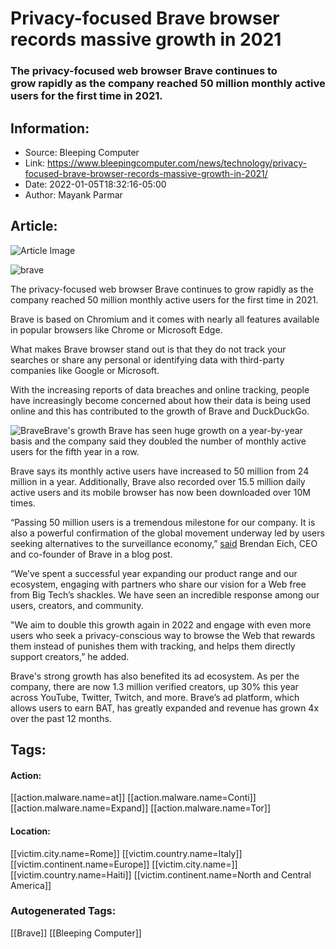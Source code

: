 # Privacy-focused Brave browser records massive growth in 2021
### The privacy-focused web browser Brave continues to grow rapidly as the company reached 50 million monthly active users for the first time in 2021.

## Information:
+ Source: Bleeping Computer
+ Link: https://www.bleepingcomputer.com/news/technology/privacy-focused-brave-browser-records-massive-growth-in-2021/
+ Date: 2022-01-05T18:32:16-05:00
+ Author: Mayank Parmar


## Article:
![Article Image](https://www.bleepstatic.com/content/hl-images/2020/11/02/brave-glowing.jpg)

![brave](https://www.bleepstatic.com/content/hl-images/2020/11/02/brave-glowing.jpg)


The privacy-focused web browser Brave continues to grow rapidly as the company reached 50 million monthly active users for the first time in 2021.


Brave is based on Chromium and it comes with nearly all features available in popular browsers like Chrome or Microsoft Edge.


What makes Brave browser stand out is that they do not track your searches or share any personal or identifying data with third-party companies like Google or Microsoft.


With the increasing reports of data breaches and online tracking, people have increasingly become concerned about how their data is being used online and this has contributed to the growth of Brave and DuckDuckGo.



![Brave](https://www.bleepstatic.com/images/news/u/1097497/Tech/Brave.png)Brave's growth
Brave has seen huge growth on a year-by-year basis and the company said they doubled the number of monthly active users for the fifth year in a row. 


Brave says its monthly active users have increased to 50 million from 24 million in a year. Additionally, Brave also recorded over 15.5 million daily active users and its mobile browser has now been downloaded over 10M times.


“Passing 50 million users is a tremendous milestone for our company. It is also a powerful confirmation of the global movement underway led by users seeking alternatives to the surveillance economy,” [said](https://brave.com/2021-recap/) Brendan Eich, CEO and co-founder of Brave in a blog post.


“We’ve spent a successful year expanding our product range and our ecosystem, engaging with partners who share our vision for a Web free from Big Tech’s shackles. We have seen an incredible response among our users, creators, and community.


"We aim to double this growth again in 2022 and engage with even more users who seek a privacy-conscious way to browse the Web that rewards them instead of punishes them with tracking, and helps them directly support creators,” he added.


Brave's strong growth has also benefited its ad ecosystem. As per the company, there are now 1.3 million verified creators, up 30% this year across YouTube, Twitter, Twitch, and more. Brave’s ad platform, which allows users to earn BAT, has greatly expanded and revenue has grown 4x over the past 12 months.





## Tags:

#### Action:
[[action.malware.name=at]] [[action.malware.name=Conti]] [[action.malware.name=Expand]] [[action.malware.name=Tor]]

#### Location:
[[victim.city.name=Rome]] [[victim.country.name=Italy]] [[victim.continent.name=Europe]] [[victim.city.name=]] [[victim.country.name=Haiti]] [[victim.continent.name=North and Central America]]

### Autogenerated Tags:
[[Brave]] [[Bleeping Computer]]

